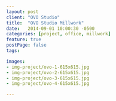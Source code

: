 ```yaml
---
layout: post
client: "OVO Studio"
title:  "OVO Studio Millwork"
date:   2014-09-01 10:00:30 -0500
categories: [project, office, millwork]
feature: true
postPage: false
tags:

images: 
- img-project/ovo-1-615x615.jpg
- img-project/ovo-2-615x615.jpg
- img-project/ovo-3-615x615.jpg
- img-project/ovo-4-615x615.jpg

---
```

